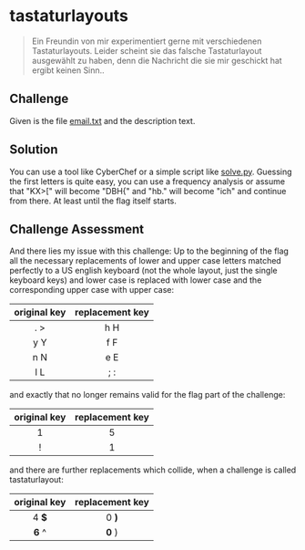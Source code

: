 # tastaturlayouts
> Ein Freundin von mir experimentiert gerne mit verschiedenen Tastaturlayouts. Leider scheint sie das falsche Tastaturlayout ausgewählt zu haben, denn die Nachricht die sie mir geschickt hat ergibt keinen Sinn..

## Challenge
Given is the file [email.txt](email.txt) and the description text.

## Solution
You can use a tool like CyberChef or a simple script like [solve.py](solve.py). Guessing the first letters is quite easy, you can use a frequency analysis or assume that "KX>[" will become "DBH{" and "hb." will become "ich" and continue from there. At least until the flag itself starts.

## Challenge Assessment
And there lies my issue with this challenge:
Up to the beginning of the flag all the necessary replacements of lower and upper case letters matched perfectly to a US english keyboard (not the whole layout, just the single keyboard keys) and lower case is replaced with lower case and the corresponding upper case with upper case:

| original key | replacement key |
| :-: | :-: |
| . > | h H |
| y Y | f F |
| n N | e E |
| l L | ; : |

and exactly that no longer remains valid for the flag part of the challenge:

| original key | replacement key |
| :-: | :-: |
| 1 | 5 | 
| ! | 1 |

and there are further replacements which collide, when a challenge is called tastaturlayout:

| original key | replacement key |
| :-: | :-: |
| 4 **$** | 0 **)** |
| **6** ^ | **0** ) |

